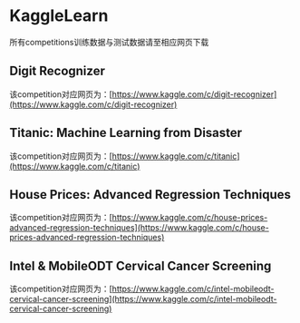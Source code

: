 # KaggleLearn
所有competitions训练数据与测试数据请至相应网页下载

## Digit Recognizer
该competition对应网页为：[https://www.kaggle.com/c/digit-recognizer](https://www.kaggle.com/c/digit-recognizer)

## Titanic: Machine Learning from Disaster
该competition对应网页为：[https://www.kaggle.com/c/titanic](https://www.kaggle.com/c/titanic)

## House Prices: Advanced Regression Techniques
该competition对应网页为：[https://www.kaggle.com/c/house-prices-advanced-regression-techniques](https://www.kaggle.com/c/house-prices-advanced-regression-techniques)

## Intel & MobileODT Cervical Cancer Screening
该competition对应网页为：[https://www.kaggle.com/c/intel-mobileodt-cervical-cancer-screening](https://www.kaggle.com/c/intel-mobileodt-cervical-cancer-screening)
